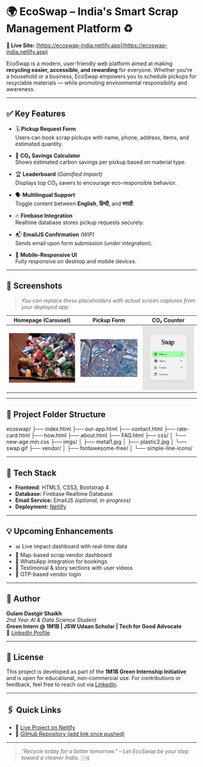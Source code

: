 
# 🌍 **EcoSwap – India's Smart Scrap Management Platform** ♻️

**🚀 Live Site:** [https://ecoswap-india.netlify.app](https://ecoswap-india.netlify.app)

EcoSwap is a modern, user-friendly web platform aimed at making **recycling easier, accessible, and rewarding** for everyone. Whether you're a household or a business, EcoSwap empowers you to schedule pickups for recyclable materials — while promoting environmental responsibility and awareness.

---

## ✅ **Key Features**

- 🗓️ **Pickup Request Form**  
  Users can book scrap pickups with name, phone, address, items, and estimated quantity.
  
- 🌿 **CO₂ Savings Calculator**  
  Shows estimated carbon savings per pickup based on material type.

- 🏆 **Leaderboard** *(Gamified Impact)*  
  Displays top CO₂ savers to encourage eco-responsible behavior.

- 🗣️ **Multilingual Support**  
  Toggle content between **English**, **हिन्दी**, and **मराठी**.

- 🔥 **Firebase Integration**  
  Realtime database stores pickup requests securely.

- 📬 **EmailJS Confirmation** *(WIP)*  
  Sends email upon form submission (*under integration*).

- 📱 **Mobile-Responsive UI**  
  Fully responsive on desktop and mobile devices.

---

## 📸 **Screenshots**

> _You can replace these placeholders with actual screen captures from your deployed app._

| Homepage (Carousel) | Pickup Form | CO₂ Counter |
|---------------------|-------------|-------------|
| ![Homepage](imgs/metal1.jpg) | ![Form](imgs/plastic2.jpg) | ![Impact](imgs/swap.gif) |

---

## 📁 **Project Folder Structure**
ecoswap/
├── index.html
├── our-app.html
├── contact.html
├── rate-card.html
├── how.html
├── about.html
├── FAQ.html
├── css/
│ └── new-age.min.css
├── imgs/
│ ├── metal1.jpg
│ ├── plastic2.jpg
│ └── swap.gif
├── vendor/
│ ├── fontawesome-free/
│ └── simple-line-icons/


---

## 🔧 **Tech Stack**

- **Frontend:** HTML5, CSS3, Bootstrap 4
- **Database:** Firebase Realtime Database
- **Email Service:** EmailJS *(optional, in-progress)*
- **Deployment:** [Netlify](https://www.netlify.com/)

---

## 💡 **Upcoming Enhancements**

- 📊 Live impact dashboard with real-time data
- 📍 Map-based scrap vendor dashboard
- 💬 WhatsApp integration for bookings
- 🎥 Testimonial & story sections with user videos
- 🔐 OTP-based vendor login

---

## 👤 **Author**

**Gulam Dastgir Shaikh**  
_2nd Year AI & Data Science Student_  
**Green Intern @ 1M1B | JSW Udaan Scholar | Tech for Good Advocate**  
🔗 [LinkedIn Profile](https://in.linkedin.com/in/gulam-shaikh)

---

## 📃 **License**

This project is developed as part of the **1M1B Green Internship Initiative** and is open for educational, non-commercial use. For contributions or feedback, feel free to reach out via [LinkedIn](https://in.linkedin.com/in/gulam-shaikh).

---

## 🖇️ Quick Links

- 🔗 [Live Project on Netlify](https://ecoswap-india.netlify.app)
- 📁 [GitHub Repository (add link once pushed)](https://github.com/gulamshaikh/EcoSwap)

---

> _“Recycle today for a better tomorrow.” – Let EcoSwap be your step toward a cleaner India._ 🇮🇳


